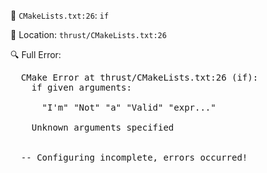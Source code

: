 📝 `CMakeLists.txt:26`: `if`

📍 Location: `thrust/CMakeLists.txt:26`

🔍 Full Error:

<pre>
  CMake Error at thrust/CMakeLists.txt:26 (if):
    if given arguments:

      "I'm" "Not" "a" "Valid" "expr..."

    Unknown arguments specified


  -- Configuring incomplete, errors occurred!
</pre>
